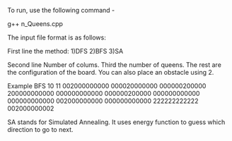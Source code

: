 To run, use the following command - 

g++ n_Queens.cpp

The input file format is as follows:

First line the method:
1)DFS
2)BFS
3)SA

Second line Number of colums. Third the number of queens.
The rest are the configuration of the board. You can also place an obstacle using 2.

Example
BFS 
10
11
002000000000
000020000000
000000200000
200000000000
000000000000
000000200000
000000000000
000000000000
002000000000
000000000000
222222222222
002000000002

SA stands for Simulated Annealing. It uses energy function to guess which direction to go to next.
